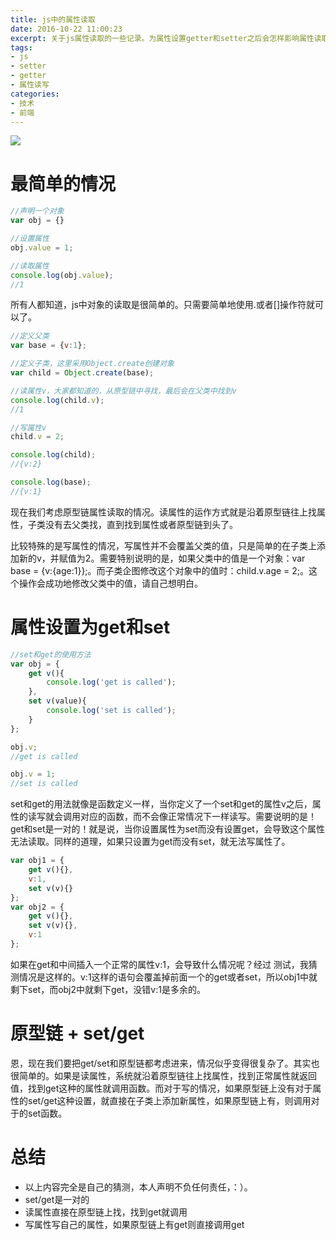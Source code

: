 ```yaml
---
title: js中的属性读取
date: 2016-10-22 11:00:23
excerpt: 关于js属性读取的一些记录。为属性设置getter和setter之后会怎样影响属性读取的工作方式呢？原型链上的属性读取又是怎样的呢？
tags:
- js
- setter
- getter
- 属性读写
categories:
- 技术
- 前端
---
```

![](set和get.jpg)
# 最简单的情况

```javascript
//声明一个对象
var obj = {}

//设置属性
obj.value = 1;

//读取属性
console.log(obj.value);
//1
```

所有人都知道，js中对象的读取是很简单的。只需要简单地使用.或者[]操作符就可以了。

```javascript
//定义父类
var base = {v:1};

//定义子类，这里采用Object.create创建对象
var child = Object.create(base);

//读属性v，大家都知道的，从原型链中寻找，最后会在父类中找到v
console.log(child.v);
//1

//写属性v
child.v = 2;

console.log(child);
//{v:2}

console.log(base);
//{v:1}
```

现在我们考虑原型链属性读取的情况。读属性的运作方式就是沿着原型链往上找属性，子类没有去父类找，直到找到属性或者原型链到头了。

比较特殊的是写属性的情况，写属性并不会覆盖父类的值，只是简单的在子类上添加新的v，并赋值为2。需要特别说明的是，如果父类中的值是一个对象：var base = {v:{age:1}};。而子类企图修改这个对象中的值时：child.v.age = 2;。这个操作会成功地修改父类中的值，请自己想明白。

# 属性设置为get和set

```javascript
//set和get的使用方法
var obj = {
    get v(){
        console.log('get is called');
    },
    set v(value){
        console.log('set is called');
    }
};

obj.v;
//get is called

obj.v = 1;
//set is called
```

set和get的用法就像是函数定义一样，当你定义了一个set和get的属性v之后，属性的读写就会调用对应的函数，而不会像正常情况下一样读写。需要说明的是！get和set是一对的！就是说，当你设置属性为set而没有设置get，会导致这个属性无法读取。同样的道理，如果只设置为get而没有set，就无法写属性了。

```javascript
var obj1 = {
    get v(){},
    v:1,
    set v(v){}
};
var obj2 = {
    get v(){},
    set v(v){},
    v:1
};
```

如果在get和中间插入一个正常的属性v:1，会导致什么情况呢？经过
测试，我猜测情况是这样的。v:1这样的语句会覆盖掉前面一个的get或者set，所以obj1中就剩下set，而obj2中就剩下get，没错v:1是多余的。

# 原型链 + set/get

恩，现在我们要把get/set和原型链都考虑进来，情况似乎变得很复杂了。其实也很简单的。如果是读属性，系统就沿着原型链往上找属性，找到正常属性就返回值，找到get这种的属性就调用函数。而对于写的情况，如果原型链上没有对于属性的set/get这种设置，就直接在子类上添加新属性，如果原型链上有，则调用对于的set函数。

# 总结

* 以上内容完全是自己的猜测，本人声明不负任何责任，：）。
* set/get是一对的
* 读属性直接在原型链上找，找到get就调用
* 写属性写自己的属性，如果原型链上有get则直接调用get
